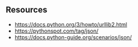 
## Resources
* https://docs.python.org/3/howto/urllib2.html
* https://pythonspot.com/tag/json/ 
* https://docs.python-guide.org/scenarios/json/ 